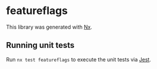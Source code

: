 # featureflags

This library was generated with [Nx](https://nx.dev).

## Running unit tests

Run `nx test featureflags` to execute the unit tests via [Jest](https://jestjs.io).
